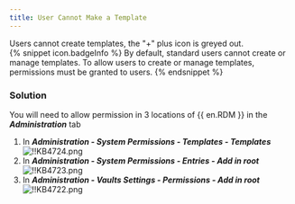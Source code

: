 ```yaml
---
title: User Cannot Make a Template
---
```

Users cannot create templates, the "+" plus icon is greyed out.  
{% snippet icon.badgeInfo %}
By default, standard users cannot create or manage templates. To allow users to create or manage templates, permissions must be granted to users.
{% endsnippet %}  

### Solution
You will need to allow permission in 3 locations of {{ en.RDM }} in the ***Administration*** tab
1. In ***Administration - System Permissions - Templates - Templates***  
![!!KB4724.png](https://webdevolutions.azureedge.net/docs/en/kb/KB4724.png)
1. In ***Administration - System Permissions - Entries - Add in root***  
![!!KB4723.png](https://webdevolutions.azureedge.net/docs/en/kb/KB4723.png)
1. In ***Administration - Vaults Settings - Permissions - Add in root***  
![!!KB4722.png](https://webdevolutions.azureedge.net/docs/en/kb/KB4722.png)
